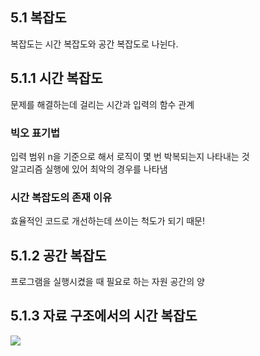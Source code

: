 ## 5.1 복잡도

복잡도는 시간 복잡도와 공간 복잡도로 나뉜다.

## 5.1.1 시간 복잡도

문제를 해결하는데 걸리는 시간과 입력의 함수 관계

### 빅오 표기법

입력 범위 n을 기준으로 해서 로직이 몇 번 박복되는지 나타내는 것 <br/>
알고리즘 실행에 있어 최악의 경우를 나타냄

### 시간 복잡도의 존재 이유

효율적인 코드로 개선하는데 쓰이는 척도가 되기 때문!

## 5.1.2 공간 복잡도

프로그램을 실행시켰을 때 필요로 하는 자원 공간의 양

## 5.1.3 자료 구조에서의 시간 복잡도

![](http://t1.daumcdn.net/brunch/service/user/4EDb/image/UQDTTmfseHhyhPy1RytUOjqVMyo.png)
